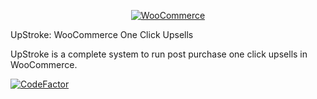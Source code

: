 <p align="center"><a href="https://woocommerce.com/"><img src="https://i.ibb.co/MGDW5ZZ/logo-upstroke.png" alt="WooCommerce"></a></p>

UpStroke: WooCommerce One Click Upsells

UpStroke is a complete system to run post purchase one click upsells in WooCommerce.

[![CodeFactor](https://www.codefactor.io/repository/github/xlplugins/woofunnels-upstroke-one-click-upsell/badge?s=19d091a3a7357dbc79eed8a7cb188f580415b42f)](https://www.codefactor.io/repository/github/xlplugins/woofunnels-upstroke-one-click-upsell)
